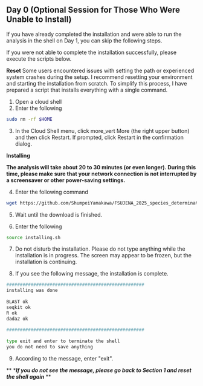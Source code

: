 ## Day 0 (Optional Session for Those Who Were Unable to Install)

If you have already completed the installation and were able to run the analysis in the shell on Day 1, you can skip the following steps.

If you were not able to complete the installation successfully, please execute the scripts below.

**Reset**
Some users encountered issues with setting the path or experienced system crashes during the setup. I recommend resetting your environment and starting the installation from scratch. To simplify this process, I have prepared a script that installs everything with a single command.

1. Open a cloud shell
2. Enter the following

```bash
sudo rm -rf $HOME
```

3. In the Cloud Shell menu, click more_vert More (the right upper button) and then click Restart. If prompted, click Restart in the confirmation dialog.


**Installing**

**The analysis will take about 20 to 30 minutes (or even longer). During this time, please make sure that your network connection is not interrupted by a screensaver or other power-saving settings.**

4. Enter the following command

```bash
wget https://github.com/ShumpeiYamakawa/FSUJENA_2025_species_determination/raw/refs/heads/main/installing.sh
```

5. Wait until the download is finished.

6. Enter the following

```bash
source installing.sh
```

7. Do not disturb the installation. Please do not type anything while the installation is in progress. The screen may appear to be frozen, but the installation is continuing.

8. If you see the following message, the installation is complete.

```bash
###################################################
installing was done
 
BLAST ok
seqkit ok
R ok
dada2 ok
 
###################################################
 
type exit and enter to terminate the shell
you do not need to save anything
```

9. According to the message, enter "exit".

** ******If you do not see the message, please go back to Section 1 and reset the shell again***** **








